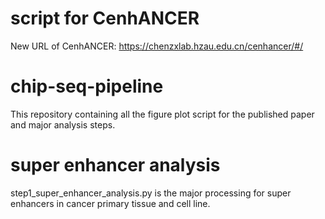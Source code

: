 # script for CenhANCER
New URL of CenhANCER: https://chenzxlab.hzau.edu.cn/cenhancer/#/

# chip-seq-pipeline
This repository containing all the figure plot script for the published paper and major analysis steps.

# super enhancer analysis
step1_super_enhancer_analysis.py is the major processing for super enhancers in cancer primary tissue and cell line.  
